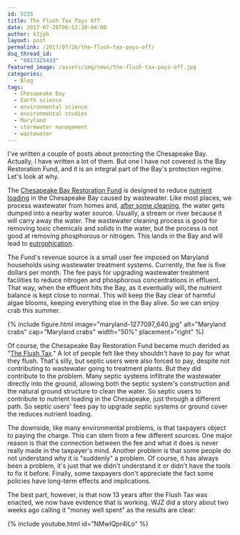 ```yaml
---
id: 5235
title: The Flush Tax Pays Off
date: 2017-07-26T06:52:20-04:00
author: k3jph
layout: post
permalink: /2017/07/26/the-flush-tax-pays-off/
dsq_thread_id:
  - "6017325433"
featured_image: /assets/img/news/the-flush-tax-pays-off.jpg
categories:
  - Blog
tags:
  - Chesapeake Bay
  - Earth science
  - environmental science
  - environmental studies
  - Maryland
  - stormwater management
  - wastewater
---
```

I've written a couple of posts about protecting the Chesapeake Bay.
Actually, I have written a lot of them.  But one I have not covered
is the Bay Restoration Fund, and it is an integral part of the Bay's
protection regime.  Let's look at why.

The [Chesapeake Bay Restoration
Fund](http://www.mde.state.md.us/programs/Water/BayRestorationFund/Pages/index.aspx)
is designed to reduce [nutrient
loading](https://enviroliteracy.org/ecosystems/drivers-of-biodiversity-loss/nutrient-loading/)
in the Chesapeake Bay caused by wastewater.  Like most places, we
process wastewater from homes and, [after some
cleaning](/2017/07/03/notes-wastewater-treatment/), the water gets
dumped into a nearby water source.  Usually, a stream or river
because it will carry away the water.  The wastewater cleaning
process is good for removing toxic chemicals and solids in the
water, but the process is not good at removing phosphorous or
nitrogen.  This lands in the Bay and will lead to
[eutrophication](/2017/07/10/eutrophication-reduction-local-limits/).

The Fund's revenue source is a small user fee imposed on Maryland
households using wastewater treatment systems.   Currently, the fee
is five dollars per month.  The fee pays for upgrading wastewater
treatment facilities to reduce nitrogen and phosphorous concentrations
in effluent.  That way, when the effluent hits the Bay, as it
eventually will, the nutrient balance is kept close to normal.  This
will keep the Bay clear of harmful algae blooms, keeping everything
else in the Bay alive.  So we can enjoy crab this summer.

{% include figure.html image="maryland-1277097_640.jpg" alt="Maryland crabs"
   cap="Maryland crabs" width="50%" placement="right" %}

Of course, the Chesapeake Bay Restoration Fund became much derided
as "[The Flush
Tax](http://www.foxnews.com/story/2005/12/12/maryland-begins-taxing-residents-for-flushing.html)."
A lot of people felt like they shouldn't have to pay for what they
flush.  That's silly, but septic users were also forced to pay,
despite not contributing to wastewater going to treatment plants.
But they did contribute to the problem.  Many septic systems
infiltrate the wastewater directly into the ground, allowing both
the septic system's construction and the natural ground structure
to clean the water.  So septic users to contribute to nutrient
loading in the Chesapeake, just through a different path.  So septic
users' fees pay to upgrade septic systems or ground cover the reduces
nutrient loading.

The downside, like many environmental problems, is that taxpayers
object to paying the charge.  This can stem from a few different
sources.  One major reason is that the connection between the fee
and what it does is never really made in the taxpayer's mind.
Another problem is that some people do not understand why it is
"suddenly" a problem.  Of course, it has always been a problem,
it's just that we didn't understand it or didn't have the tools to
fix it before.  Finally, some taxpayers don't appreciate the fact
some policies have long-term effects and implications.

The best part, however, is that now 13 years after the Flush Tax
was enacted, we now have evidence that is working.  WJZ did a story
about two weeks ago calling it "money well spent" as the results
are clear:

{% include youtube.html id="NMwIQpr4iLo" %}
